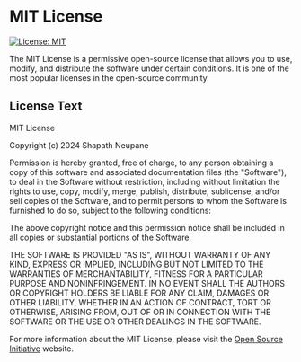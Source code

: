 # MIT License

[![License: MIT](https://img.shields.io/badge/License-MIT-yellow.svg)](https://opensource.org/licenses/MIT)

The MIT License is a permissive open-source license that allows you to use, modify, and distribute the software under certain conditions. It is one of the most popular licenses in the open-source community.

## License Text

MIT License

Copyright (c) 2024 Shapath Neupane

Permission is hereby granted, free of charge, to any person obtaining a copy of this software and associated documentation files (the "Software"), to deal in the Software without restriction, including without limitation the rights to use, copy, modify, merge, publish, distribute, sublicense, and/or sell copies of the Software, and to permit persons to whom the Software is furnished to do so, subject to the following conditions:

The above copyright notice and this permission notice shall be included in all copies or substantial portions of the Software.

THE SOFTWARE IS PROVIDED "AS IS", WITHOUT WARRANTY OF ANY KIND, EXPRESS OR IMPLIED, INCLUDING BUT NOT LIMITED TO THE WARRANTIES OF MERCHANTABILITY, FITNESS FOR A PARTICULAR PURPOSE AND NONINFRINGEMENT. IN NO EVENT SHALL THE AUTHORS OR COPYRIGHT HOLDERS BE LIABLE FOR ANY CLAIM, DAMAGES OR OTHER LIABILITY, WHETHER IN AN ACTION OF CONTRACT, TORT OR OTHERWISE, ARISING FROM, OUT OF OR IN CONNECTION WITH THE SOFTWARE OR THE USE OR OTHER DEALINGS IN THE SOFTWARE.

For more information about the MIT License, please visit the [Open Source Initiative](https://opensource.org/licenses/MIT) website.
